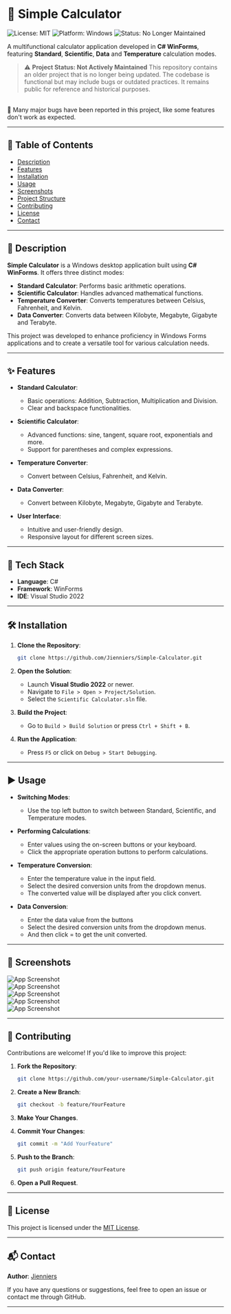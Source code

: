 # 🧮 Simple Calculator

![License: MIT](https://img.shields.io/badge/License-MIT-green.svg)
![Platform: Windows](https://img.shields.io/badge/Platform-Windows-blue)
![Status: No Longer Maintained](https://img.shields.io/badge/Status-No%20Longer%20Maintained-red)


A multifunctional calculator application developed in **C# WinForms**, featuring **Standard**, **Scientific**, **Data** and **Temperature** calculation modes.

> ⚠️ **Project Status: Not Actively Maintained**
> This repository contains an older project that is no longer being updated.
> The codebase is functional but may include bugs or outdated practices.
> It remains public for reference and historical purposes.

<br>
🔴 Many major bugs have been reported in this project, like some features don't work as expected.

---

## 📌 Table of Contents

* [Description](#description)
* [Features](#features)
* [Installation](#installation)
* [Usage](#usage)
* [Screenshots](#screenshots)
* [Project Structure](#project-structure)
* [Contributing](#contributing)
* [License](#license)
* [Contact](#contact)

---

## 📝 Description

**Simple Calculator** is a Windows desktop application built using **C# WinForms**. It offers three distinct modes:

* **Standard Calculator**: Performs basic arithmetic operations.
* **Scientific Calculator**: Handles advanced mathematical functions.
* **Temperature Converter**: Converts temperatures between Celsius, Fahrenheit, and Kelvin.
* **Data Converter**: Converts data between Kilobyte, Megabyte, Gigabyte and Terabyte.

This project was developed to enhance proficiency in Windows Forms applications and to create a versatile tool for various calculation needs.

---

## ✨ Features

* **Standard Calculator**:

  * Basic operations: Addition, Subtraction, Multiplication and Division.
  * Clear and backspace functionalities.

* **Scientific Calculator**:

  * Advanced functions: sine, tangent, square root, exponentials and more.
  * Support for parentheses and complex expressions.

* **Temperature Converter**:

  * Convert between Celsius, Fahrenheit, and Kelvin.

* **Data Converter**:

  * Convert between Kilobyte, Megabyte, Gigabyte and Terabyte.

* **User Interface**:

  * Intuitive and user-friendly design.
  * Responsive layout for different screen sizes.

---

## 🧰 Tech Stack

- **Language**: C#
- **Framework**: WinForms
- **IDE**: Visual Studio 2022

---

## 🛠️ Installation

1. **Clone the Repository**:

   ```bash
   git clone https://github.com/Jienniers/Simple-Calculator.git
   ```

2. **Open the Solution**:

   * Launch **Visual Studio 2022** or newer.
   * Navigate to `File > Open > Project/Solution`.
   * Select the `Scientific Calculator.sln` file.

3. **Build the Project**:

   * Go to `Build > Build Solution` or press `Ctrl + Shift + B`.

4. **Run the Application**:

   * Press `F5` or click on `Debug > Start Debugging`.

---

## ▶️ Usage

* **Switching Modes**:

  * Use the top left button to switch between Standard, Scientific, and Temperature modes.

* **Performing Calculations**:

  * Enter values using the on-screen buttons or your keyboard.
  * Click the appropriate operation buttons to perform calculations.

* **Temperature Conversion**:

  * Enter the temperature value in the input field.
  * Select the desired conversion units from the dropdown menus.
  * The converted value will be displayed after you click convert.

* **Data Conversion**:

  * Enter the data value from the buttons
  * Select the desired conversion units from the dropdown menus.
  * And then click =  to get the unit converted.

---

## 📸 Screenshots

![App Screenshot](https://github.com/Jienniers/Simple-Calculator/blob/main/Screenshots/Screenshot1.png)
<br>
![App Screenshot](https://github.com/Jienniers/Simple-Calculator/blob/main/Screenshots/Screenshot2.png)
<br>
![App Screenshot](https://github.com/Jienniers/Simple-Calculator/blob/main/Screenshots/Screenshot3.png)
<br>
![App Screenshot](https://github.com/Jienniers/Simple-Calculator/blob/main/Screenshots/Screenshot4.png)
<br>
![App Screenshot](https://github.com/Jienniers/Simple-Calculator/blob/main/Screenshots/Screenshot5.png)

---

## 🤝 Contributing

Contributions are welcome! If you'd like to improve this project:

1. **Fork the Repository**:

   ```bash
   git clone https://github.com/your-username/Simple-Calculator.git
   ```

2. **Create a New Branch**:

   ```bash
   git checkout -b feature/YourFeature
   ```

3. **Make Your Changes**.

4. **Commit Your Changes**:

   ```bash
   git commit -m "Add YourFeature"
   ```

5. **Push to the Branch**:

   ```bash
   git push origin feature/YourFeature
   ```

6. **Open a Pull Request**.

---

## 📄 License

This project is licensed under the [MIT License](LICENSE).

---

## 📬 Contact

**Author**: [Jienniers](https://github.com/Jienniers)

If you have any questions or suggestions, feel free to open an issue or contact me through GitHub.

---
